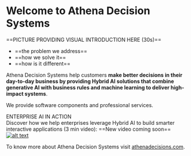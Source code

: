 # Welcome to Athena Decision Systems

==PICTURE PROVIDING VISUAL INTRODUCTION HERE (30s)==

- ==the problem we address==
- ==how we solve it==
- ==how is it different==

Athena Decision Systems help customers **make better decisions in their day-to-day business by providing Hybrid AI solutions that combine generative AI with business rules and machine learning to deliver high-impact systems**.

We provide software components and professional services.


ENTERPRISE AI IN ACTION  
Discover how we help enterprises leverage Hybrid AI to build smarter interactive applications (3 min video):
==New video coming soon==  
[![alt text](https://img.youtube.com/vi/fGEU_obHM5M/0.jpg)](https://www.youtube.com/watch?v=fGEU_obHM5M)

To know more about Athena Decision Systems visit [athenadecisions.com](https://www.athenadecisions.com).

